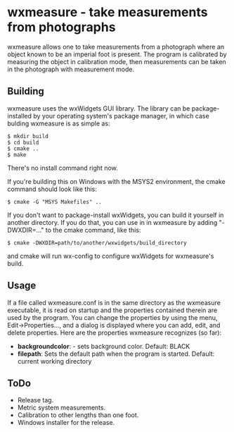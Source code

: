 # wxmeasure - take measurements from photographs

wxmeasure allows one to take measurements from a photograph where an object known to be 
an imperial foot is present.  The program is calibrated by measuring the object in calibration
mode, then measurements can be taken in the photograph with measurement mode. 

## Building

wxmeasure uses the wxWidgets GUI library.  The library can be package-installed by your 
operating system's package manager, in which case bulding wxmeasure is as simple as:
```
$ mkdir build
$ cd build
$ cmake ..
$ make
```

There's no install command right now.

If you're building this on Windows with the MSYS2 environment, the cmake command should look like
this:

```
$ cmake -G "MSYS Makefiles" ..
```

If you don't want to package-install wxWidgets, you can build it yourself in another directory.
If you do that, you can use in in wxmeasure by adding "-DWXDIR=..." to the cmake command, like 
this:

```
$ cmake -DWXDIR=path/to/another/wxwidgets/build_directory
```

and cmake will run wx-config to configure wxWidgets for wxmeasure's build.

## Usage

If a file called wxmeasure.conf is in the same directory as the wxmeasure executable, it is read on startup and the properties contained therein
are used by the program.  You can change the properties by using the menu, Edit->Properties..., and a dialog is displayed where you can add, 
edit, and delete properties.  Here are the properties wxmeasure recognizes (so far):

- **backgroundcolor**:  - sets background color.  Default: BLACK
- **filepath**: Sets the default path when the program is started.  Default: current working directory

## ToDo

- Release tag.
- Metric system measurements.
- Calibration to other lengths than one foot.
- Windows installer for the release.
